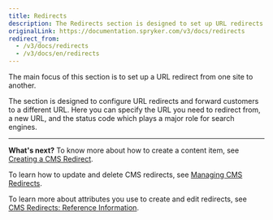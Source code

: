 ```yaml
---
title: Redirects
description: The Redirects section is designed to set up URL redirects to a different URL, as well as add a status code in the Back Office.
originalLink: https://documentation.spryker.com/v3/docs/redirects
redirect_from:
  - /v3/docs/redirects
  - /v3/docs/en/redirects
---
```


The main focus of this section is to set up a URL redirect from one site to another. 

The section is designed to configure URL redirects and forward customers to a different URL. Here you can specify the URL you need to redirect from, a new URL, and the status code which plays a major role for search engines.
***
**What's next?**
To know more about how to create a content item, see [Creating a CMS Redirect](/docs/scos/user/user-guides/201907.0/back-office-user-guide/content-management/redirects/creating-cms-redirects.html).

To learn how to update and delete CMS redirects, see [Managing CMS Redirects](/docs/scos/user/user-guides/201907.0/back-office-user-guide/content-management/redirects/managing-cms-redirects.html).

To learn more about attributes you use to create and edit redirects, see [CMS Redirects: Reference Information](/docs/scos/user/user-guides/201907.0/back-office-user-guide/content-management/redirects/references/cms-redirects-references.html).

